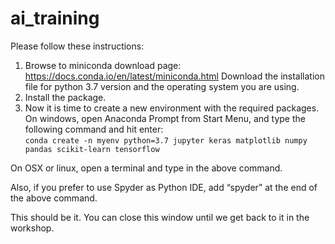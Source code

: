 # ai_training

Please follow these instructions:

1. Browse to miniconda download page: https://docs.conda.io/en/latest/miniconda.html
Download the installation file for python 3.7 version and the operating system you are using.   
2. Install the package.
3. Now it is time to create a new environment with the required packages. On windows, open Anaconda Prompt from Start Menu, and type the following command and hit enter:<br>
```conda create -n myenv python=3.7 jupyter keras matplotlib numpy pandas scikit-learn tensorflow```<br>

On OSX or linux, open a terminal and type in the above command.

Also, if you prefer to use Spyder as Python IDE, add “spyder” at the end of the above command.

This should be it. You can close this window until we get back to it in the workshop.
